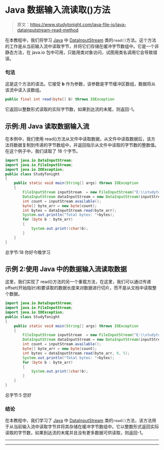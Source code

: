 # Java 数据输入流读取()方法

> 原文：<https://www.studytonight.com/java-file-io/java-datainputstream-read-method>

在本教程中，我们将学习 [Java](https://www.studytonight.com/java/) 中 [DataInputStream](https://www.studytonight.com/java-file-io/java-datainputstream-class) 类的`read()`方法。这个方法的工作是从当前输入流中读取字节，并将它们存储在缓冲字节数组中。它是一个非静态方法，在 java.io 包中可用，只能用类对象访问，试图用类名调用它会导致错误。

### 句法

这是这个方法的语法。它接受 **b** 作为参数，该参数是字节缓冲区数组，数据将从该流中读入该数组。

```java
public final int read(byte[] b) throws IOException 
```

它返回以整数形式读取的实际字节数，如果到达流的末尾，则返回-1。

## 示例:用 Java 读取数据输入流

在本例中，我们使用 read()方法从文件中读取数据，从文件中读取数据后，该方法将数据复制到传递的字节数组中，并返回指示从文件中读取的字节数的整数值。在这个例子中，我们读取了 18 个字节。

```java
import java.io.DataInputStream;
import java.io.FileInputStream;
import java.io.IOException;
public class StudyTonight 
{
	public static void main(String[] args) throws IOException 
	{ 
		FileInputStream inputStream  = new FileInputStream("E:\\studytonight\\file.txt"); 
		DataInputStream dataInputStream = new DataInputStream(inputStream); 
		int count = inputStream.available(); 
		byte[] byte_arr = new byte[count]; 
		int bytes = dataInputStream.read(byte_arr); 
		System.out.println("Total bytes: "+bytes); 
		for (byte b : byte_arr)
		{ 
			System.out.print((char)b); 
		} 
	}  
}
```

总字节:18
你好今晚学习

## 示例 2:使用 Java 中的数据输入流读取数据

这里，我们实现了 read()方法的另一个重载方法，在这里，我们可以通过传递 offset(开始指针)和要读取的数据长度来对数据进行切片，而不是从文档中读取整个数据。

```java
import java.io.DataInputStream;
import java.io.FileInputStream;
import java.io.IOException;
public class StudyTonight 
{
	public static void main(String[] args) throws IOException 
	{ 
		FileInputStream inputStream  = new FileInputStream("E:\\studytonight\\file.txt"); 
		DataInputStream dataInputStream = new DataInputStream(inputStream); 
		int count = inputStream.available(); 
		byte[] byte_arr = new byte[count]; 
		int bytes = dataInputStream.read(byte_arr, 0, 5); 
		System.out.println("Total bytes: "+bytes); 
		for (byte b : byte_arr)
		{ 
			System.out.print((char)b); 
		} 
	}  
}
```

总字节:5
您好

### 结论

在本教程中，我们学习了 [Java](https://www.studytonight.com/java/) 中 [DataInputStream](https://www.studytonight.com/java-file-io/java-datainputstream-class) 类的`read()`方法，该方法用于从当前输入流中读取字节并将其存储在缓冲字节数组中。它以整数形式返回实际读取的字节数，如果到达流的末尾并且没有更多数据可供读取，则返回-1。

* * *

* * *